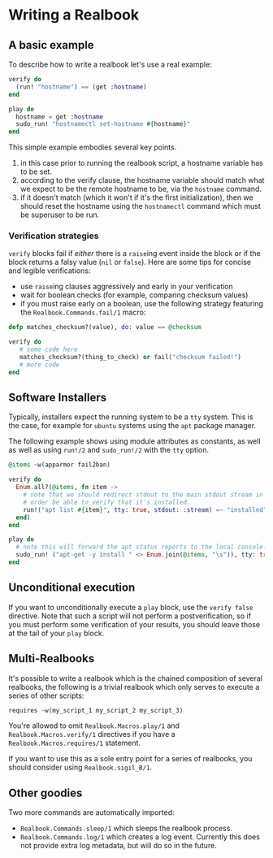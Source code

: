 # Writing a Realbook

## A basic example

To describe how to write a realbook let's use a real example:

```elixir
verify do
  (run! "hostname") == (get :hostname)
end

play do
  hostname = get :hostname
  sudo_run! "hostnamectl set-hostname #{hostname}"
end
```

This simple example embodies several key points.

1. in this case prior to running the realbook script, a hostname variable
  has to be set.
2. according to the verify clause, the hostname variable should match
  what we expect to be the remote hostname to be, via the `hostname` command.
3. if it doesn't match (which it won't if it's the first initialization),
  then we should reset the hostname using the `hostnamectl` command which
  must be superuser to be run.

### Verification strategies

`verify` blocks fail if *either* there is a `raise`ing event inside the block
or if the block returns a falsy value (`nil` or `false`).  Here are some
tips for concise and legible verifications:

- use `raise`ing clauses aggressively and early in your verification
- wait for boolean checks (for example, comparing checksum values)
- if you must raise early on a boolean, use the following strategy featuring
  the `Realbook.Commands.fail/1` macro:

```elixir
defp matches_checksum?(value), do: value == @checksum

verify do
   # some code here
   matches_checksum?(thing_to_check) or fail("checksum failed!")
   # more code
end
```


## Software Installers

Typically, installers expect the running system to be a `tty` system.
This is the case, for example for `ubuntu` systems using the `apt` package
manager.

The following example shows using module attributes as constants, as well
as well as using `run!/2` and `sudo_run!/2` with the `tty` option.

```elixir
@items ~w(apparmor fail2ban)

verify do
  Enum.all?(@items, fn item ->
    # note that we should redirect stdout to the main stdout stream in
    # order be able to verify that it's installed.
    run!("apt list #{item}", tty: true, stdout: :stream) =~ "installed"
  end)
end

play do
  # note this will forward the apt status reports to the local console.
  sudo_run! ("apt-get -y install " <> Enum.join(@items, "\s")), tty: true
end
```

## Unconditional execution

If you want to unconditionally execute a `play` block, use the `verify false`
directive.  Note that such a script will not perform a postverification, so
if you must perform some verification of your results, you should leave those
at the tail of your `play` block.

## Multi-Realbooks

It's possible to write a realbook which is the chained composition of several
realbooks, the following is a trivial realbook which only serves to execute
a series of other scripts:

```elixir
requires ~w(my_script_1 my_script_2 my_script_3)
```

You're allowed to omit `Realbook.Macros.play/1` and
`Realbook.Macros.verify/1` directives if you have a
`Realbook.Macros.requires/1` statement.

If you want to use this as a sole entry point for a series of realbooks,
you should consider using `Realbook.sigil_B/1`.

## Other goodies

Two more commands are automatically imported:

- `Realbook.Commands.sleep/1` which sleeps the realbook process.
- `Realbook.Commands.log/1` which creates a log event.  Currently this does
  not provide extra log metadata, but will do so in the future.
